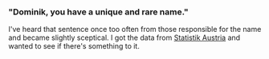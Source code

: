 ### "Dominik, you have a unique and rare name."

I've heard that sentence once too often from those responsible for the name and became slightly sceptical. I got the data from [Statistik Austria](https://www.statistik.at/web_de/statistiken/menschen_und_gesellschaft/bevoelkerung/geborene/vornamen/index.html) and wanted to see if there's something to it.
